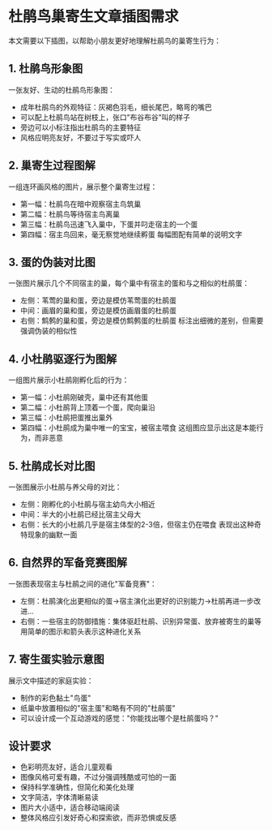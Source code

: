 # 杜鹃鸟巢寄生文章插图需求

本文需要以下插图，以帮助小朋友更好地理解杜鹃鸟的巢寄生行为：

## 1. 杜鹃鸟形象图

一张友好、生动的杜鹃鸟形象图：
- 成年杜鹃鸟的外观特征：灰褐色羽毛，细长尾巴，略弯的嘴巴
- 可以配上杜鹃鸟站在树枝上，张口"布谷布谷"叫的样子
- 旁边可以小标注指出杜鹃鸟的主要特征
- 风格应明亮友好，不要过于写实或吓人

## 2. 巢寄生过程图解

一组连环画风格的图片，展示整个巢寄生过程：
- 第一幅：杜鹃鸟在暗中观察宿主鸟筑巢
- 第二幅：杜鹃鸟等待宿主鸟离巢
- 第三幅：杜鹃鸟迅速飞入巢中，下蛋并叼走宿主的一个蛋
- 第四幅：宿主鸟回来，毫无察觉地继续孵蛋
每幅图配有简单的说明文字

## 3. 蛋的伪装对比图

一张图片展示几个不同宿主的巢，每个巢中有宿主的蛋和与之相似的杜鹃蛋：
- 左侧：苇莺的巢和蛋，旁边是模仿苇莺蛋的杜鹃蛋
- 中间：画眉的巢和蛋，旁边是模仿画眉蛋的杜鹃蛋
- 右侧：鹪鹩的巢和蛋，旁边是模仿鹪鹩蛋的杜鹃蛋
标注出细微的差别，但需要强调伪装的相似性

## 4. 小杜鹃驱逐行为图解

一组图片展示小杜鹃刚孵化后的行为：
- 第一幅：小杜鹃刚破壳，巢中还有其他蛋
- 第二幅：小杜鹃背上顶着一个蛋，爬向巢沿
- 第三幅：小杜鹃把蛋推出巢外
- 第四幅：小杜鹃成为巢中唯一的宝宝，被宿主喂食
这组图应显示出这是本能行为，而非恶意

## 5. 杜鹃成长对比图

一张图展示小杜鹃与养父母的对比：
- 左侧：刚孵化的小杜鹃与宿主幼鸟大小相近
- 中间：半大的小杜鹃已经比宿主父母大
- 右侧：长大的小杜鹃几乎是宿主体型的2-3倍，但宿主仍在喂食
表现出这种奇特现象的幽默一面

## 6. 自然界的军备竞赛图解

一张图表现宿主与杜鹃之间的进化"军备竞赛"：
- 左侧：杜鹃演化出更相似的蛋→宿主演化出更好的识别能力→杜鹃再进一步改进...
- 右侧：一些宿主的防御措施：集体驱赶杜鹃、识别异常蛋、放弃被寄生的巢等
用简单的图示和箭头表示这种进化关系

## 7. 寄生蛋实验示意图

展示文中描述的家庭实验：
- 制作的彩色黏土"鸟蛋"
- 纸巢中放置相似的"宿主蛋"和略有不同的"杜鹃蛋"
- 可以设计成一个互动游戏的感觉："你能找出哪个是杜鹃蛋吗？"

## 设计要求

- 色彩明亮友好，适合儿童观看
- 图像风格可爱有趣，不过分强调残酷或可怕的一面
- 保持科学准确性，但简化和美化处理
- 文字简洁，字体清晰易读
- 图片大小适中，适合移动端阅读
- 整体风格应引发好奇心和探索欲，而非恐惧或反感 